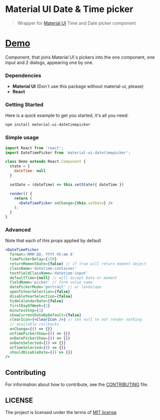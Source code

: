# Material UI Date & Time picker

> Wrapper for [Material UI](http://material-ui.com) Time and Date picker component

# [Demo](https://dmtrkovalenko.github.io/material-ui-datetimepicker/)
Component, that joins Material UI`s pickers into the one component, one input and 2 dialogs, appearing one by one. 

### Dependencies

* **Material UI** (Don`t use this package without material-ui, please)
* **React** 

### Getting Started
Here is a quick example to get you started, it's all you need:

```sh
npm install material-ui-datetimepicker
``` 

### Simple usage

```jsx
import React from 'react';
import DateTimePicker from 'material-ui-datetimepicker';

class Demo extends React.Component {
  state = {
    dateTime: null
  }

  setDate = (dateTime) => this.setState({ dateTime })

  render() {
    return (
      <DateTimePicker onChange={this.setDate} />
    );
  }
}
```

### Advanced 
Note that each of this props applied by default

```jsx
<DateTimePicker
  format='MMM DD, YYYY hh:mm A'
  timePickerDelay={150}
  returnMomentDate={false} // if true will return moment object
  className='datetime-container'
  textFieldClassName='datetime-input'
  defaultTime={null} // will accept Date or moment
  fieldName='picker' // form value name
  datePickerMode='portrait' // or landscape
  openToYearSelection={false} 
  disableYearSelection={false}
  hideCalendarDate={false}
  firstDayOfWeek={1}
  minutesStep={1}
  showCurrentDateByDefault={false}
  clearIcon={<ClearIcon />} // set null to not render nothing
  // available callbacks
  onChange={() => {}}
  onTimePickerShow={() => {}}
  onDatePickerShow={() => {}}
  onDateSelected={() => {}}
  onTimeSelected={() => {}}
  shouldDisableDate={() => {}}
/>
```

## Contributing
For information about how to contribute, see the [CONTRIBUTING](https://github.com/dmtrKovalenko/material-ui-datetimepicker/blob/master/CONTRIBUTING) file.

## LICENSE
The project is licensed under the terms of [MIT license](https://github.com/dmtrKovalenko/material-ui-datetimepicker/blob/master/LICENSE)
